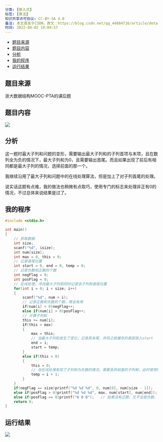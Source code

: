```yaml
---
分类: [嵌入式]
标签: [算法]
知识共享许可协议: CC-BY-SA 4.0
备注: 本文首发于CSDN，原文：https://blog.csdn.net/qq_44884716/article/details/123927121
时间: 2022-04-02 19:09:57
---
```


<!-- @import "[TOC]" {cmd="toc" depthFrom=1 depthTo=6 orderedList=false} -->

<!-- code_chunk_output -->

- [题目来源](#题目来源)
- [题目内容](#题目内容)
- [分析](#分析)
- [我的程序](#我的程序)
- [运行结果](#运行结果)

<!-- /code_chunk_output -->


## 题目来源

浙大数据结构MOOC-PTA的课后题

## 题目内容

![](https://i-blog.csdnimg.cn/blog_migrate/818138394d250650e19decb33b707299.png)

## 分析

这一题时最大子列和问题的变形，需要输出最大子列和的子列首项与末项，且在数列全为负的情况下，最大子列和为0，且需要输出首尾。而且如果出现了前后有相同都是最大子列的情况，选择前面的那一个。

我继续沿用了最大子列和问题中的在线处理算法，但是加上了对子列首尾的处理。

说实话这题有点难，我的做法也稍微有点取巧，使用专门的标志来处理非正有0的情况，不过总体来说结果是过了。

## 我的程序

```c
#include <stdio.h>

int main()
{
    // 获取数据
    int size;
    scanf("%d", &size);
    int num[size];
    int max = 0, this = 0;
    // 记录首尾位置
    int start = 0, end = 0, temp = 0;
    // 记录负数和正数的个数
    int negFlag = 0;
    int posFlag = 0;
    // 在线处理，寻找最大子列和同时记录该子列和首尾位置
    for(int i = 0; i < size; i++)
    {
        scanf("%d", num + i);
        // 记录正数和负数的个数，等会有用
        if(num[i] < 0)negFlag++;
        else if(num[i] > 0)posFlag++;
        // 计算子列和
        this += num[i];
        if(this > max)
        {
            max = this;
            // 当最大子列和发生了变化，记录其末尾，并将之前缓存的首部放入start
            end = i;
            start = temp;
        }
        else if(this < 0)
        {
            this = 0;
            // 当在线处理发现了子列和为负数的情况，需要丢弃前面的子列和，此时使用temp记录此次更新，因为它可能成为最大子列和的首项
            temp = i + 1;
        }
    }
    if(negFlag == size)printf("%d %d %d", 0, num[0], num[size - 1]);	// 全是负数，输出最大值0和首尾项
    else if(posFlag > 0)printf("%d %d %d", max, num[start], num[end]);	// 如果有正数，则必然存在非零最大子列
    else if(posFlag == 0)printf("0 0 0");	// 如果没有正数，又不全是负数，则最大子列和是0，且子列内容也全是0，直接输出0
    return 0;
}
```

## 运行结果


![](https://i-blog.csdnimg.cn/blog_migrate/a149a3fd19ed118b5993fd92179a8e01.png)